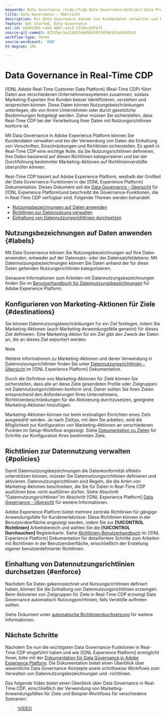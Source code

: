 ```yaml
---
keywords: Data Governance rtcdp;rtcdp Data Governance;Echtzeit-Data Profil Data Governance
title: Data Governance – Übersicht
description: Mit Data Governance können Sie Kundendaten verwalten und bei der Verwendung von Daten die Einhaltung von Vorschriften, Einschränkungen und Richtlinien sicherstellen.
feature: Get Started, Data Governance
exl-id: eb501d85-cabd-4667-a1cd-2210ec83fb71
source-git-commit: 82535ec3ac2dd27e685bb591fdf661d3ab5dd2c9
workflow-type: tm+mt
source-wordcount: '689'
ht-degree: 30%

---
```


# Data Governance in Real-Time CDP

[!DNL Adobe Real-Time Customer Data Platform] (Real-Time CDP) führt Daten aus verschiedenen Unternehmenssystemen zusammen, sodass Marketing-Experten ihre Kunden besser identifizieren, verstehen und ansprechen können. Diese Daten können Nutzungsbeschränkungen unterliegen, die von Ihrem Unternehmen oder durch gesetzliche Bestimmungen festgelegt werden. Daher müssen Sie sicherstellen, dass Real-Time CDP bei der Verarbeitung Ihrer Daten mit Nutzungsrichtlinien konform ist.

Mit Data Governance in Adobe Experience Platform können Sie Kundendaten verwalten und bei der Verwendung von Daten die Einhaltung von Vorschriften, Einschränkungen und Richtlinien sicherstellen. Es spielt in Real-Time CDP eine wichtige Rolle, da Sie Nutzungsrichtlinien definieren, Ihre Daten basierend auf diesen Richtlinien kategorisieren und bei der Durchführung bestimmter Marketing-Aktionen auf Richtlinienverstöße überprüfen können.

Real-Time CDP basiert auf Adobe Experience Platform, weshalb der Großteil der Data Governance-Funktionen in der [!DNL Experience Platform] Dokumentation. Dieses Dokument soll die [Data Governance - Übersicht](../../data-governance/home.md) für [!DNL Experience Platform]und beschreibt die Governance-Funktionen, die in Real-Time CDP verfügbar sind. Folgende Themen werden behandelt:

* [Nutzungsbezeichnungen auf Daten anwenden ](#labels)
* [Richtlinien zur Datennutzung verwalten](#policies)
* [Einhaltung von Datennutzungsrichtlinien durchsetzen](#enforce)

## Nutzungsbezeichnungen auf Daten anwenden {#labels}

Mit Data Governance können Sie Nutzungsbezeichnungen auf Ihre Daten anwenden, entweder auf der Datensatz- oder der Datensatzfeldebene. Mit Datennutzungsbezeichnungen können Sie Daten anhand der für diese Daten geltenden Nutzungsrichtlinien kategorisieren.

Genauere Informationen zum Arbeiten mit Datennutzungsbezeichnungen finden Sie im [Benutzerhandbuch für Datennutzungsbezeichnungen](../../data-governance/labels/overview.md) für Adobe Experience Platform.

## Konfigurieren von Marketing-Aktionen für Ziele {#destinations}

Sie können Datennutzungsbeschränkungen für ein Ziel festlegen, indem Sie Marketing-Aktionen (auch Marketing-Anwendungsfälle genannt) für dieses Ziel definieren. Eine Marketing-Aktion für ein Ziel gibt den Zweck der Daten an, die an dieses Ziel exportiert werden.

>[!NOTE]
>
>Weitere Informationen zu Marketing-Aktionen und deren Verwendung in Datennutzungsrichtlinien finden Sie unter [Datennutzungsrichtlinien - Übersicht](../../data-governance/policies/overview.md) im [!DNL Experience Platform] Dokumentation.

Durch die Definition von Marketing-Aktionen für Ziele können Sie sicherstellen, dass alle an diese Ziele gesendeten Profile oder Zielgruppen mit Datennutzungsrichtlinien konform sind. Daher sollten Sie Ihren Zielen entsprechend den Anforderungen Ihres Unternehmens, Richtlinienbeschränkungen für die Aktivierung durchzusetzen, geeignete Marketing-Aktionen hinzufügen.

Marketing-Aktionen können nur beim erstmaligen Einrichten eines Ziels ausgewählt werden. Je nach Zieltyp, mit dem Sie arbeiten, wird die Möglichkeit zur Konfiguration von Marketing-Aktionen an verschiedenen Punkten im Setup-Workflow angezeigt. Siehe [Dokumentation zu Zielen](../destinations/overview.md) für Schritte zur Konfiguration Ihres bestimmten Ziels.

## Richtlinien zur Datennutzung verwalten {#policies}

Damit Datennutzungsbezeichnungen die Datenkonformität effektiv unterstützen können, müssen Sie Datennutzungsrichtlinien definieren und aktivieren. Datennutzungsrichtlinien sind Regeln, die die Arten von Marketing-Aktionen beschreiben, die Sie für Daten in Real-Time CDP ausführen bzw. nicht ausführen dürfen. Siehe Abschnitt &quot;Datennutzungsrichtlinien&quot;im Abschnitt [!DNL Experience Platform] [Data Governance - Übersicht](../../data-governance/home.md) für weitere Informationen.

Adobe Experience Platform bietet mehrere zentrale Richtlinien für gängige Anwendungsfälle für Kundenerlebnisse. Diese Richtlinien können in der Benutzeroberfläche angezeigt werden, indem Sie zur **[!UICONTROL Richtlinien]** Arbeitsbereich und wählen Sie die **[!UICONTROL Durchsuchen]** Registerkarte. Siehe [Richtlinien-Benutzerhandbuch](../../data-governance/policies/user-guide.md) im [!DNL Experience Platform] Dokumentation für detailliertere Schritte zum Arbeiten mit Richtlinien in der Benutzeroberfläche, einschließlich der Erstellung eigener benutzerdefinierter Richtlinien.

## Einhaltung von Datennutzungsrichtlinien durchsetzen {#enforce}

Nachdem Sie Daten gekennzeichnet und Nutzungsrichtlinien definiert haben, können Sie die Einhaltung von Datennutzungsrichtlinien erzwingen. Beim Aktivieren von Zielgruppen für Ziele in Real-Time CDP erzwingt Data Governance automatisch Nutzungsrichtlinien, falls Verstöße auftreten sollten.

Siehe Dokument unter [automatische Richtliniendurchsetzung](../../data-governance/enforcement/auto-enforcement.md) für weitere Informationen.

## Nächste Schritte

Nachdem Sie nun die wichtigsten Data Governance-Funktionen in Real-Time CDP eingeführt haben und wie [!DNL Experience Platform] ermöglicht ihnen, bitte mit der [Dokumentation für Data Governance in Adobe Experience Platform](../../data-governance/home.md). Die Dokumentation bietet einen Überblick über wesentliche Data Governance-Konzepte sowie schrittweise Workflows zum Verwalten von Datennutzungsbezeichnungen und -richtlinien.

Das folgende Video bietet einen Überblick über Data Governance in Real-Time CDP, einschließlich der Verwendung von Marketing-Anwendungsfällen für Ziele und Beispiel-Workflows für verschiedene Szenarien:

>[!VIDEO](https://video.tv.adobe.com/v/33631?quality=12&learn=on)
